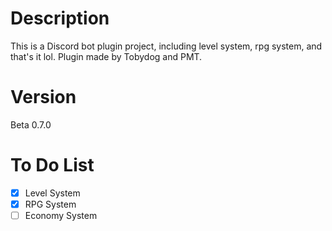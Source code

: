 # Description
This is a Discord bot plugin project, including level system, rpg system, and that's it lol.
Plugin made by Tobydog and PMT.
# Version
Beta 0.7.0

# To Do List
- [x] Level System
- [x] RPG System
- [ ] Economy System
